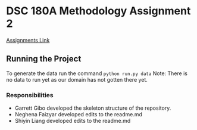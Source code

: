 # DSC 180A Methodology Assignment 2

[Assignments Link](https://dsc-capstone.github.io/assignments/quarter-1-methodology/)


## Running the Project 

To generate the data run the command `python run.py data`
Note: There is no data to run yet as our domain has not gotten there yet.


### Responsibilities
* Garrett Gibo developed the skeleton structure of the repository. 
* Neghena Faizyar developed edits to the readme.md
* Shiyin Liang developed edits to the readme.md
